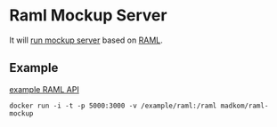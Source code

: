 # Raml Mockup Server

It will [run mockup server](https://github.com/gextech/raml-mockup) based on [RAML](http://raml.org/).

## Example
[example RAML API](https://github.com/madkom/docker/tree/master/raml-mockup/example)

    docker run -i -t -p 5000:3000 -v /example/raml:/raml madkom/raml-mockup
